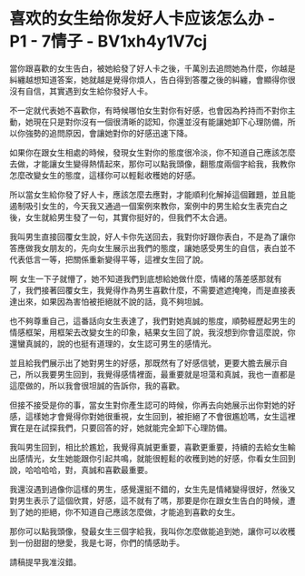 # 喜欢的女生给你发好人卡应该怎么办 - P1 - 7情子 - BV1xh4y1V7cj

當你跟喜歡的女生告白，被她給發了好人卡之後，千萬別去追問她為什麼，你越是糾纏越想知道答案，她就越是覺得你煩人，告白得到答覆之後的糾纏，會顯得你很沒有自信，其實遇到女生給你發好人卡。

不一定就代表她不喜歡你，有時候哪怕女生對你有好感，也會因為矜持而不對你主動，她現在只是對你沒有一個很清晰的認知，你還並沒有能讓她卸下心理防備，所以你強勢的追問原因，會讓她對你的好感迅速下降。

如果你在跟女生相處的時候，發現女生對你的態度很冷淡，你不知道自己應該怎麼去做，才能讓女生變得熱情起來，那你可以點我頭像，翻態度兩個字給我，我教你怎麼改變女生的態度，這樣你可以輕鬆收穫她的好感。

所以當女生給你發了好人卡，應該怎麼去應對，才能順利化解掉這個難題，並且能遏制吸引女生的，今天我又通過一個案例來教你，案例中的男生給女生表完白之後，女生就給男生發了一句，其實你挺好的，但我們不太合適。

我叫男生直接回覆女生說，好人卡你先送回去，我對你好跟你表白，不是為了讓你答應做我女朋友的，先向女生展示出我們的態度，讓她感受男生的自信，表白並不代表低言一等，把關係重新變得平等，這裡女生回了說。

啊 女生一下子就懵了，她不知道我們到底想給她做什麼，情緒的落差感那就有了，我們接著回覆女生，我覺得作為男生喜歡什麼，不需要遮遮掩掩，而是直接表達出來，如果因為害怕被拒絕就不說的話，竟不夠坦誠。

也不夠尊重自己，這番話向女生表達了，我們對她真誠的態度，順勢經歷起男生的情感框架，用框架去改變女生的印象，結果女生回了說，我沒想到你會這麼說，你還蠻真誠的，說的也挺有道理的，女生認可男生的感情光。

並且給我們展示出了她對男生的好感，那既然有了好感信號，更要大膽去展示自己，所以我要男生回到，我覺得感情裡面，最重要就是坦蕩和真誠，我也一直都是這麼做的，所以我會很坦誠的告訴你，我的喜歡。

但接不接受是你的事，當女生對你產生認可的時候，你再去向她展示出你對她的好感，這樣她才會覺得你對她很重視，女生回到，被拒絕了不會很尷尬嗎，女生這裡實在是在試探我們，只要回答的好，她就能完全卸下心理防備。

我叫男生回到，相比於尷尬，我覺得真誠更重要，喜歡更重要，持續的去給女生輸出感情光，女生她能跟你引起共鳴，就能很輕鬆的收穫到她的好感，你看女生回到說，哈哈哈哈，對，真誠和喜歡最重要。

我還沒遇到過像你這樣的男生，感覺還挺不錯的，女生先是情緒變得很好，然後又對男生表示了這個欣賞，好感，這不就有了嗎，那要是你在跟女生告白的時候，遭到了她的拒絕，你不知道自己應該怎麼做，才能追到喜歡的女生。

那你可以點我頭像，發最女生三個字給我，我叫你怎麼做能追到她，讓你可以收穫到一份甜甜的戀愛，我是七哥，你們的情感助手。

請稿提早我准沒錯。